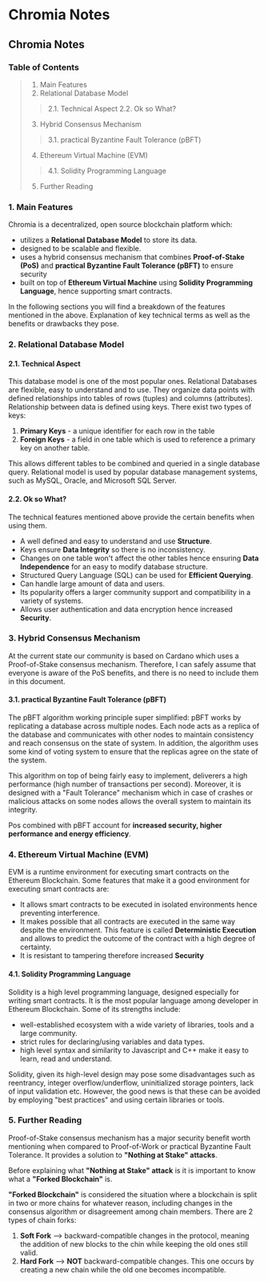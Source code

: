 # Chromia Notes

## Chromia Notes

### Table of Contents

> 1. Main Features
> 2. Relational Database Model
>
> > 2.1. Technical Aspect 2.2. Ok so What?
>
> 3. Hybrid Consensus Mechanism
>
> > 3.1. practical Byzantine Fault Tolerance (pBFT)
>
> 4. Ethereum Virtual Machine (EVM)
>
> > 4.1. Solidity Programming Language
>
> 5. Further Reading

### 1. Main Features

Chromia is a decentralized, open source blockchain platform which:

* utilizes a **Relational Database Model** to store its data.
* designed to be scalable and flexible.
* uses a hybrid consensus mechanism that combines **Proof-of-Stake (PoS)** and **practical Byzantine Fault Tolerance (pBFT)** to ensure security
* built on top of **Ethereum Virtual Machine** using **Solidity Programming Language**, hence supporting smart contracts.

In the following sections you will find a breakdown of the features mentioned in the above. Explanation of key technical terms as well as the benefits or drawbacks they pose.

### 2. Relational Database Model

#### 2.1. Technical Aspect

This database model is one of the most popular ones. Relational Databases are flexible, easy to understand and to use. They organize data points with defined relationships into tables of rows (tuples) and columns (attributes). Relationship between data is defined using keys. There exist two types of keys:

1. **Primary Keys** - a unique identifier for each row in the table
2. **Foreign Keys** - a field in one table which is used to reference a primary key on another table.

This allows different tables to be combined and queried in a single database query. Relational model is used by popular database management systems, such as MySQL, Oracle, and Microsoft SQL Server.

#### 2.2. Ok so What?

The technical features mentioned above provide the certain benefits when using them.

* A well defined and easy to understand and use **Structure**.
* Keys ensure **Data Integrity** so there is no inconsistency.
* Changes on one table won't affect the other tables hence ensuring **Data Independence** for an easy to modify database structure.
* Structured Query Language (SQL) can be used for **Efficient Querying**.
* Can handle large amount of data and users.
* Its popularity offers a larger community support and compatibility in a variety of systems.
* Allows user authentication and data encryption hence increased **Security**.

### 3. Hybrid Consensus Mechanism

At the current state our community is based on Cardano which uses a Proof-of-Stake consensus mechanism. Therefore, I can safely assume that everyone is aware of the PoS benefits, and there is no need to include them in this document.

#### 3.1. practical Byzantine Fault Tolerance (pBFT)

The pBFT algorithm working principle super simplified: pBFT works by replicating a database across multiple nodes. Each node acts as a replica of the database and communicates with other nodes to maintain consistency and reach consensus on the state of system. In addition, the algorithm uses some kind of voting system to ensure that the replicas agree on the state of the system.

This algorithm on top of being fairly easy to implement, deliverers a high performance (high number of transactions per second). Moreover, it is designed with a "Fault Tolerance" mechanism which in case of crashes or malicious attacks on some nodes allows the overall system to maintain its integrity.

Pos combined with pBFT account for **increased security, higher performance and energy efficiency**.

### 4. Ethereum Virtual Machine (EVM)

EVM is a runtime environment for executing smart contracts on the Ethereum Blockchain. Some features that make it a good environment for executing smart contracts are:

* It allows smart contracts to be executed in isolated environments hence preventing interference.
* It makes possible that all contracts are executed in the same way despite the environment. This feature is called **Deterministic Execution** and allows to predict the outcome of the contract with a high degree of certainty.
* It is resistant to tampering therefore increased **Security**

#### 4.1. Solidity Programming Language

Solidity is a high level programming language, designed especially for writing smart contracts. It is the most popular language among developer in Ethereum Blockchain. Some of its strengths include:

* well-established ecosystem with a wide variety of libraries, tools and a large community.
* strict rules for declaring/using variables and data types.
* high level syntax and similarity to Javascript and C++ make it easy to learn, read and understand.

Solidity, given its high-level design may pose some disadvantages such as reentrancy, integer overflow/underflow, uninitialized storage pointers, lack of input validation etc. However, the good news is that these can be avoided by employing "best practices" and using certain libraries or tools.

### 5. Further Reading

Proof-of-Stake consensus mechanism has a major security benefit worth mentioning when compared to Proof-of-Work or practical Byzantine Fault Tolerance. It provides a solution to **"Nothing at Stake" attacks**.

Before explaining what **"Nothing at Stake" attack** is it is important to know what a **"Forked Blockchain"** is.

**"Forked Blockchain"** is considered the situation where a blockchain is split in two or more chains for whatever reason, including changes in the consensus algorithm or disagreement among chain members. There are 2 types of chain forks:

1. **Soft Fork** --> backward-compatible changes in the protocol, meaning the addition of new blocks to the chin while keeping the old ones still valid.
2. **Hard Fork** --> **NOT** backward-compatible changes. This one occurs by creating a new chain while the old one becomes incompatible.
